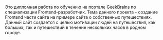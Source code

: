 Это дипломная работа по обучению на портале GeekBrains по специализации Frontend-разработчик.
Тема данного проекта - создание Frontend части сайта на примере сайта о собственных путешествиях.
Данный сайт создается с целью мотивации людей на путешествия, как больших, так и путешествий в течение нескольких часов в родном городе.
